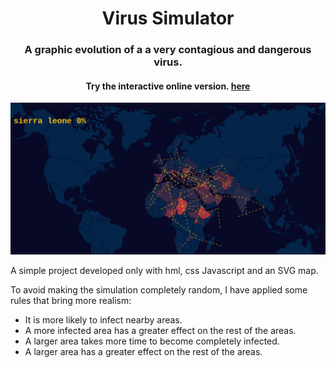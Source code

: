 <h1 align="center" >Virus Simulator</h1>
<h3 align="center"> A graphic evolution of a a very contagious and dangerous virus. </h3>
<h4 align="center"> Try the interactive online version. <a href="https://carloscharlie.github.io/just4fun-Virus_simulator/">here</a></h4>
<p align="center"><img src="media/capture.gif"></p>

A simple project developed only with hml, css Javascript and an SVG map.

To avoid making the simulation completely random, I have applied some rules that bring more realism:

<ul>
  <li>It is more likely to infect nearby areas.</li>
  <li>A more infected area has a greater effect on the rest of the areas.</li>
  <li>A larger area takes more time to become completely infected.</li>
  <li>A larger area has a greater effect on the rest of the areas.</li>
</ul>
